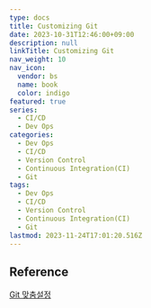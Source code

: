```yaml
---
type: docs
title: Customizing Git
date: 2023-10-31T12:46:00+09:00
description: null
linkTitle: Customizing Git
nav_weight: 10
nav_icon:
  vendor: bs
  name: book
  color: indigo
featured: true
series:
  - CI/CD
  - Dev Ops
categories:
  - Dev Ops
  - CI/CD
  - Version Control
  - Continuous Integration(CI)
  - Git
tags:
  - Dev Ops
  - CI/CD
  - Version Control
  - Continuous Integration(CI)
  - Git
lastmod: 2023-11-24T17:01:20.516Z
---
```


## Reference

[Git 맞춤설정](https://git-scm.com/book/ko/v2/Git%EB%A7%9E%EC%B6%A4-Git-%EC%84%A4%EC%A0%95%ED%95%98%EA%B8%B0)
